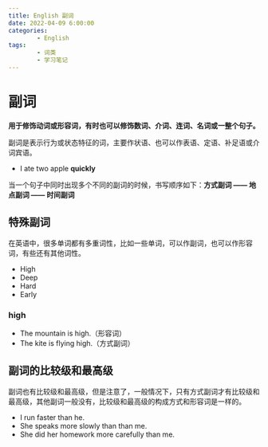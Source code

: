 ```yaml
---
title: English 副词
date: 2022-04-09 6:00:00
categories:
        - English
tags:
        - 词类
        - 学习笔记
---
```


# 副词

**用于修饰动词或形容词，有时也可以修饰数词、介词、连词、名词或一整个句子。**

副词是表示行为或状态特征的词，主要作状语、也可以作表语、定语、补足语或介词宾语。

- I ate two apple **quickly**

当一个句子中同时出现多个不同的副词的时候，书写顺序如下：**方式副词 —— 地点副词 —— 时间副词**

## 特殊副词

在英语中，很多单词都有多重词性，比如一些单词，可以作副词，也可以作形容词，有些还有其他词性。

- High
- Deep
- Hard
- Early

### high

- The mountain is high.（形容词）
- The kite is flying high.（方式副词）

## 副词的比较级和最高级

副词也有比较级和最高级，但是注意了，一般情况下，只有方式副词才有比较级和最高级，其他副词一般没有，比较级和最高级的构成方式和形容词是一样的。

- I run faster than he.
- She speaks more slowly than than me.
- She did her homework more carefully than me.
